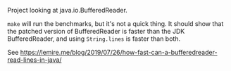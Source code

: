 Project looking at java.io.BufferedReader.

`make` will run the benchmarks, but it's not a quick thing. It should show that
the patched version of BufferedReader is faster than the JDK BufferedReader,
and using `String.lines` is faster than both.

See https://lemire.me/blog/2019/07/26/how-fast-can-a-bufferedreader-read-lines-in-java/
